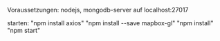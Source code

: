 

Voraussetzungen:
nodejs,
mongodb-server auf localhost:27017

starten:
"npm install axios"
"npm install --save mapbox-gl"
"npm install"
"npm start"
